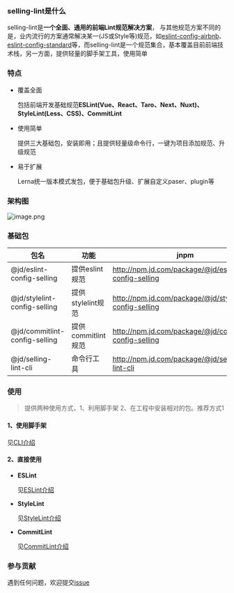 ### selling-lint是什么
selling-lint是**一个全面、通用的前端Lint规范解决方案**，
与其他规范方案不同的是，业内流行的方案通常解决某一(JS或Style等)规范，如[eslint-config-airbnb](https://github.com/airbnb/javascript)、[eslint-config-standard](https://github.com/standard/eslint-config-standard)等，而selling-lint是一个规范集合，基本覆盖目前前端技术栈，另一方面，提供轻量的脚手架工具，使用简单

### 特点
- 覆盖全面

    包括前端开发基础规范**ESLint(Vue、React、Taro、Next、Nuxt)、StyleLint(Less、CSS)、CommitLint**
- 使用简单

    提供三大基础包，安装即用；且提供轻量级命令行，一键为项目添加规范、升级规范
- 易于扩展

    Lerna统一版本模式发包，便于基础包升级、扩展自定义paser、plugin等

### 架构图
![image.png](https://storage.360buyimg.com/hawley-common/lint.jpg)
### 基础包
| 包名 | 功能 | jnpm
|  ----  |  ----  | ---
| @jd/eslint-config-selling | 提供eslint规范   | http://npm.jd.com/package/@jd/eslint-config-selling 
| @jd/stylelint-config-selling | 提供stylelint规范 | http://npm.jd.com/package/@jd/stylelint-config-selling
| @jd/commitlint-config-selling | 提供commitlint规范 |http://npm.jd.com/package/@jd/commitlint-config-selling
| @jd/selling-lint-cli | 命令行工具 | http://npm.jd.com/package/@jd/selling-lint-cli

### 使用
> 提供两种使用方式，1、利用脚手架 2、在工程中安装相对的包。推荐方式1


#### 1、使用脚手架
见[CLI介绍](http://lint-doc.selling.local/docs/cli/guide)

#### 2、直接使用
- **ESLint**

    见[ESLint介绍](http://lint-doc.selling.local/docs/es/guide)

- **StyleLint**

    见[StyleLint介绍](http://lint-doc.selling.local/docs/style/guide)

- **CommitLint**

    见[CommitLint介绍](http://lint-doc.selling.local/docs/commit/guide)

### 参与贡献
遇到任何问题，欢迎提交[issue](http://coding.jd.com/selling-front/frontend-lint/issues/)
